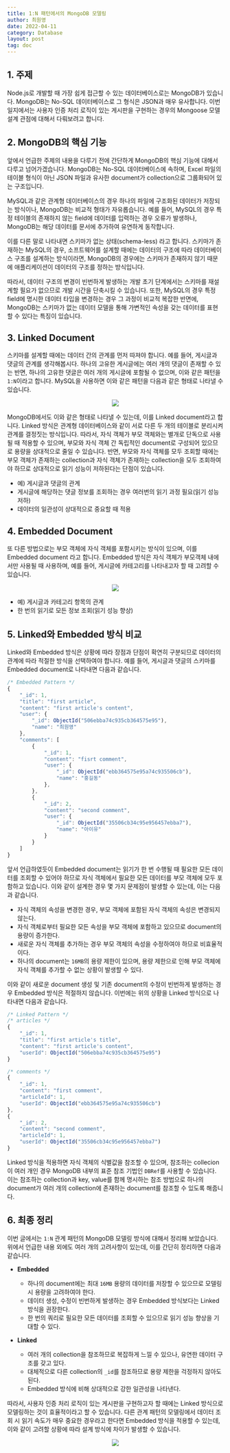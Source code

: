 ```yaml
---
title: 1:N 패턴에서의 MongoDB 모델링
author: 최원영
date: 2022-04-11
category: Database
layout: post
tag: doc
---
```


## 1. 주제

Node.js로 개발할 때 가장 쉽게 접근할 수 있는 데이터베이스로는 MongoDB가 있습니다. MongoDB는 No-SQL 데이터베이스로 그 형식은 JSON과 매우 유사합니다. 이번 일지에서는 사용자 인증 처리 로직이 있는 게시판을 구현하는 경우의 Mongoose 모델 설계 관점에 대해서 다뤄보려고 합니다.

## 2. MongoDB의 핵심 기능

앞에서 언급한 주제의 내용을 다루기 전에 간단하게 MongoDB의 핵심 기능에 대해서 다루고 넘어가겠습니다. MongoDB는 No-SQL 데이터베이스에 속하며, Excel 파일의 테이블 형식이 아닌 JSON 파일과 유사한 document가 collection으로 그룹화되어 있는 구조입니다.

MySQL과 같은 관계형 데이터베이스의 경우 하나의 파일에 구조화된 데이터가 저장되는 방식이나, MongoDB는 비교적 형태가 자유롭습니다. 예를 들어, MySQL의 경우 특정 테이블의 존재하지 않는 field에 데이터를 입력하는 경우 오류가 발생하나, MongoDB는 해당 데이터를 문서에 추가하여 유연하게 동작합니다.

이를 다른 말로 나타내면 스키마가 없는 상태(schema-less) 라고 합니다. 스키마가 존재하는 MySQL의 경우, 소프트웨어를 설계할 때에는 데이터의 구조에 따라 데이터베이스 구조를 설계하는 방식이라면, MongoDB의 경우에는 스키마가 존재하지 않기 때문에 애플리케이션이 데이터의 구조를 정하는 방식입니다.

따라서, 데이터 구조의 변경이 빈번하게 발생하는 개발 초기 단계에서는 스키마를 재설계할 필요가 없으므로 개발 시간을 단축시킬 수 있습니다. 또한, MySQL의 경우 특정 field에 명시한 데이터 타입을 변경하는 경우 그 과정이 비교적 복잡한 반면에, MongoDB는 스키마가 없는 데이터 모델을 통해 가변적인 속성을 갖는 데이터를 표현할 수 있다는 특징이 있습니다.

## 3. Linked Document

스키마를 설계할 때에는 데이터 간의 관계를 먼저 따져야 합니다. 예를 들어, 게시글과 댓글의 관계를 생각해봅시다. 하나의 고유한 게시글에는 여러 개의 댓글이 존재할 수 있는 반면, 하나의 고유한 댓글은 여러 개의 게시글에 포함될 수 없으며, 이와 같은 패턴을 `1:N`이라고 합니다. MySQL을 사용하면 이와 같은 패턴을 다음과 같은 형태로 나타낼 수 있습니다.

<div align="center">
    <img src="../assets/images/database-1.1.png">
</div>

MongoDB에서도 이와 같은 형태로 나타낼 수 있는데, 이를 Linked document라고 합니다. Linked 방식은 관계형 데이터베이스와 같이 서로 다른 두 개의 테이블로 분리시켜 관계를 결정짓는 방식입니다. 따라서, 자식 객체가 부모 객체와는 별개로 단독으로 사용될 때 적용할 수 있으며, 부모와 자식 객체 간 독립적인 document로 구성되어 있으므로 용량을 상대적으로 줄일 수 있습니다. 반면, 부모와 자식 객체를 모두 조회할 때에는 부모 객체가 존재하는 collection과 자식 객체가 존재하는 collection을 모두 조회하여야 하므로 상대적으로 읽기 성능이 저하된다는 단점이 있습니다.

- 예) 게시글과 댓글의 관계
- 게시글에 해당하는 댓글 정보를 조회하는 경우 여러번의 읽기 과정 필요(읽기 성능 저하)
- 데이터의 일관성이 상대적으로 중요할 때 적용

## 4. Embedded Document

또 다른 방법으로는 부모 객체에 자식 객체를 포함시키는 방식이 있으며, 이를 Embedded document 라고 합니다. Embedded 방식은 자식 객체가 부모객체 내에서만 사용될 때 사용하며, 예를 들어, 게시글에 카테고리를 나타내고자 할 때 고려할 수 있습니다.

<div align="center">
    <img src="../assets/images/database-1.2.png">
</div>

- 예) 게시글과 카테고리 항목의 관계
- 한 번의 읽기로 모든 정보 조회(읽기 성능 향상)

## 5. Linked와 Embedded 방식 비교

Linked와 Embedded 방식은 상황에 따라 장점과 단점이 확연히 구분되므로 데이터의 관계에 따라 적절한 방식을 선택하여야 합니다. 예를 들어, 게시글과 댓글의 스키마를 Embedded document로 나타내면 다음과 같습니다.

```js
/* Embedded Pattern */
{
    "_id": 1,
    "title": "first article",
    "content": "first article's content",
    "user": {
        "_id": ObjectId("506ebba74c935cb364575e95"),
        "name": "최원영"
    },
    "comments": [
        {
            "_id": 1,
            "content": "fisrt comment",
            "user": {
                "_id": ObjectId("ebb364575e95a74c935506cb"),
                "name": "홍길동"
            },
        },
        {
            "_id": 2,
            "content": "second comment",
            "user": {
                "_id": ObjectId("35506cb34c95e956457ebba7"),
                "name": "아이유"
            }
        }
    ]
}
```

앞서 언급하였듯이 Embedded document는 읽기가 한 번 수행될 때 필요한 모든 데이터를 조회할 수 있어야 하므로 자식 객체에서 필요한 모든 데이터를 부모 객체에 모두 포함하고 있습니다. 이와 같이 설계한 경우 몇 가지 문제점이 발생할 수 있는데, 이는 다음과 같습니다.

- 자식 객체의 속성을 변경한 경우, 부모 객체에 포함된 자식 객체의 속성은 변경되지 않는다.
- 자식 객체로부터 필요한 모든 속성을 부모 객체에 포함하고 있으므로 document의 용량이 증가한다.
- 새로운 자식 객체를 추가하는 경우 부모 객체의 속성을 수정하여야 하므로 비효율적이다.
- 하나의 document는 `16MB`의 용량 제한이 있으며, 용량 제한으로 인해 부모 객체에 자식 객체를 추가할 수 없는 상황이 발생할 수 있다.

이와 같이 새로운 document 생성 및 기존 document의 수정이 빈번하게 발생하는 경우 Embedded 방식은 적절하지 않습니다. 이번에는 위의 상황을 Linked 방식으로 나타내면 다음과 같습니다.

```js
/* Linked Pattern */
/* articles */
{
    "_id": 1,
    "title": "first article's title",
    "content": "first article's content",
    "userId": ObjectId("506ebba74c935cb364575e95")
}

/* comments */
{
    "_id": 1,
    "content": "first comment",
    "articleId": 1,
    "userId": ObjectId("ebb364575e95a74c935506cb")
},
{
    "_id": 2,
    "content": "second comment",
    "articleId": 1,
    "userId": ObjectId("35506cb34c95e956457ebba7")
}
```

Linked 방식을 적용하면 자식 객체의 식별값을 참조할 수 있으며, 참조하는 collecion이 여러 개인 경우 MongoDB 내부의 표준 참조 기법인 `DBRef`를 사용할 수 있습니다. 이는 참조하는 collection과 key, value를 함께 명시하는 참조 방법으로 하나의 document가 여러 개의 collection에 존재하는 document를 참조할 수 있도록 해줍니다.

## 6. 최종 정리

이번 글에서는 `1:N` 관계 패턴의 MongoDB 모델링 방식에 대해서 정리해 보았습니다. 위에서 언급한 내용 외에도 여러 개의 고려사항이 있는데, 이를 간단히 정리하면 다음과 같습니다.

- **Embedded**

  - 하나의 document에는 최대 `16MB` 용량의 데이터를 저장할 수 있으므로 모델링 시 용량을 고려하여야 한다.
  - 데이터 생성, 수정이 빈번하게 발생하는 경우 Embedded 방식보다는 Linked 방식을 권장한다.
  - 한 번의 쿼리로 필요한 모든 데이터를 조회할 수 있으므로 읽기 성능 향상을 기대할 수 있다.

- **Linked**
  - 여러 개의 collection을 참조하므로 복잡하게 느낄 수 있으나, 유연한 데이터 구조를 갖고 있다.
  - 대체적으로 다른 collection의 `_id`를 참조하므로 용량 제한을 걱정하지 않아도 된다.
  - Embedded 방식에 비해 상대적으로 강한 일관성을 나타낸다.

따라서, 사용자 인증 처리 로직이 있는 게시판을 구현하고자 할 때에는 Linked 방식으로 모델링하는 것이 효율적이라고 할 수 있습니다. 다른 관계 패턴의 모델링에서 데이터 조회 시 읽기 속도가 매우 중요한 경우라고 한다면 Embedded 방식을 적용할 수 있는데, 이와 같이 고려할 상황에 따라 설계 방식에 차이가 발생할 수 있습니다.

<div align="center">
    <img src="../assets/images/database-1.3.png">
</div>
